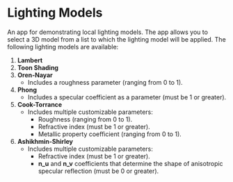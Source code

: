 # Lighting Models
An app for demonstrating local lighting models.
The app allows you to select a 3D model from a list to which the lighting model will be applied. The following lighting models are available:
1. **Lambert**
2. **Toon Shading**
3. **Oren-Nayar**
   - Includes a roughness parameter (ranging from 0 to 1).
4. **Phong**
   - Includes a specular coefficient as a parameter (must be 1 or greater).
5. **Cook-Torrance**
   - Includes multiple customizable parameters:
     - Roughness (ranging from 0 to 1).
     - Refractive index (must be 1 or greater).
     - Metallic property coefficient (ranging from 0 to 1).
6. **Ashikhmin-Shirley**
   - Includes multiple customizable parameters:
     - Refractive index (must be 1 or greater).
     - **n_u** and **n_v** coefficients that determine the shape of anisotropic specular reflection (must be 0 or greater).
